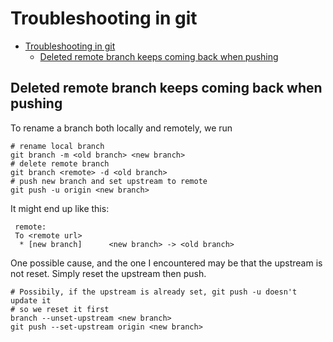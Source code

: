 # Troubleshooting in git

<!--toc:start-->
- [Troubleshooting in git](#troubleshooting-in-git)
  - [Deleted remote branch keeps coming back when pushing](#deleted-remote-branch-keeps-coming-back-when-pushing)
<!--toc:end-->

## Deleted remote branch keeps coming back when pushing
To rename a branch both locally and remotely, we run
```shell
# rename local branch
git branch -m <old branch> <new branch>
# delete remote branch
git branch <remote> -d <old branch>
# push new branch and set upstream to remote
git push -u origin <new branch>
```
It might end up like this:
```shell
 remote:
 To <remote url>
  * [new branch]      <new branch> -> <old branch>
```
One possible cause, and the one I encountered may be that the upstream is not reset. Simply reset the upstream then push.
```shell
# Possibily, if the upstream is already set, git push -u doesn't update it
# so we reset it first
branch --unset-upstream <new branch>
git push --set-upstream origin <new branch>
```
